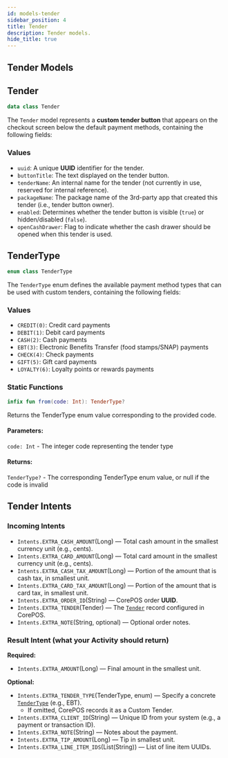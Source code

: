 ```yaml
---
id: models-tender
sidebar_position: 4
title: Tender
description: Tender models.
hide_title: true
---
```


## Tender Models

## Tender
```kotlin
data class Tender
```
The `Tender` model represents a **custom tender button** that appears on the checkout screen below the default payment methods, containing the following fields:

### Values
- `uuid`: A unique **UUID** identifier for the tender.  
- `buttonTitle`: The text displayed on the tender button.  
- `tenderName`: An internal name for the tender (not currently in use, reserved for internal reference).  
- `packageName`: The package name of the 3rd-party app that created this tender (i.e., tender button owner).  
- `enabled`: Determines whether the tender button is visible (`true`) or hidden/disabled (`false`).  
- `openCashDrawer`: Flag to indicate whether the cash drawer should be opened when this tender is used.

## TenderType
```kotlin
enum class TenderType
```
The `TenderType` enum defines the available payment method types that can be used with custom tenders, containing the following fields:

### Values
- `CREDIT(0)`: Credit card payments
- `DEBIT(1)`: Debit card payments
- `CASH(2)`: Cash payments
- `EBT(3)`: Electronic Benefits Transfer (food stamps/SNAP) payments
- `CHECK(4)`: Check payments
- `GIFT(5)`: Gift card payments
- `LOYALTY(6)`: Loyalty points or rewards payments

### Static Functions
```kotlin
infix fun from(code: Int): TenderType?
```
Returns the TenderType enum value corresponding to the provided code.
#### Parameters:
`code: Int` - The integer code representing the tender type
#### Returns:
`TenderType?` - The corresponding TenderType enum value, or null if the code is invalid

## Tender Intents

### Incoming Intents
- `Intents.EXTRA_CASH_AMOUNT`(Long) — Total cash amount in the smallest currency unit (e.g., cents).
- `Intents.EXTRA_CARD_AMOUNT`(Long) — Total card amount in the smallest currency unit (e.g., cents).
- `Intents.EXTRA_CASH_TAX_AMOUNT`(Long) — Portion of the amount that is cash tax, in smallest unit.
- `Intents.EXTRA_CARD_TAX_AMOUNT`(Long) — Portion of the amount that is card tax, in smallest unit.
- `Intents.EXTRA_ORDER_ID`(String) — CorePOS order **UUID**.
- `Intents.EXTRA_TENDER`(Tender) — The [`Tender`](#tender) record configured in CorePOS.
- `Intents.EXTRA_NOTE`(String, optional) —	Optional order notes.

### Result Intent (what your Activity should return)
**Required:**
- `Intents.EXTRA_AMOUNT`(Long) — Final amount in the smallest unit.

**Optional:**
- `Intents.EXTRA_TENDER_TYPE`(TenderType, enum) — Specify a concrete [`TenderType`](../models/models-tender#tendertype) (e.g., EBT). 
  - If omitted, CorePOS records it as a Custom Tender.
- `Intents.EXTRA_CLIENT_ID`(String) — Unique ID from your system (e.g., a payment or transaction ID).
- `Intents.EXTRA_NOTE`(String) — Notes about the payment.
- `Intents.EXTRA_TIP_AMOUNT`(Long) — Tip in smallest unit.
- `Intents.EXTRA_LINE_ITEM_IDS`(List(String)) — List of line item UUIDs.
